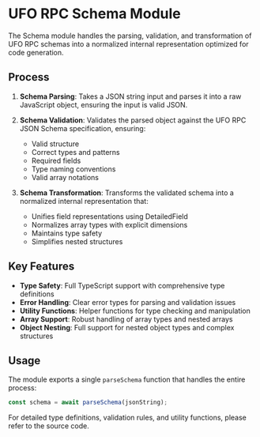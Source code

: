 # UFO RPC Schema Module

The Schema module handles the parsing, validation, and transformation of UFO RPC
schemas into a normalized internal representation optimized for code generation.

## Process

1. **Schema Parsing**: Takes a JSON string input and parses it into a raw
   JavaScript object, ensuring the input is valid JSON.

2. **Schema Validation**: Validates the parsed object against the UFO RPC JSON
   Schema specification, ensuring:
   - Valid structure
   - Correct types and patterns
   - Required fields
   - Type naming conventions
   - Valid array notations

3. **Schema Transformation**: Transforms the validated schema into a normalized
   internal representation that:
   - Unifies field representations using DetailedField
   - Normalizes array types with explicit dimensions
   - Maintains type safety
   - Simplifies nested structures

## Key Features

- **Type Safety**: Full TypeScript support with comprehensive type definitions
- **Error Handling**: Clear error types for parsing and validation issues
- **Utility Functions**: Helper functions for type checking and manipulation
- **Array Support**: Robust handling of array types and nested arrays
- **Object Nesting**: Full support for nested object types and complex
  structures

## Usage

The module exports a single `parseSchema` function that handles the entire
process:

```typescript
const schema = await parseSchema(jsonString);
```

For detailed type definitions, validation rules, and utility functions, please
refer to the source code.
